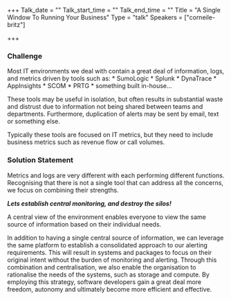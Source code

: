 +++
Talk_date = ""
Talk_start_time = ""
Talk_end_time = ""
Title = "A Single Window To Running Your Business"
Type = "talk"
Speakers = ["corneile-britz"]

+++
### Challenge

Most IT environments we deal with contain a great deal of information, logs, and metrics driven by tools such as: * SumoLogic * Splunk * DynaTrace * AppInsights * SCOM * PRTG * something built in-house…

These tools may be useful in isolation, but often results in substantial waste and distrust due to information not being shared between teams and departments. Furthermore, duplication of alerts may be sent by email, text or something else.

Typically these tools are focused on IT metrics, but they need to include business metrics such as revenue flow or call volumes.

### Solution Statement

Metrics and logs are very different with each performing different functions. Recognising that there is not a single tool that can address all the concerns, we focus on combining their strengths.

__*Lets establish central monitoring, and destroy the silos!*__

A central view of the environment enables everyone to view the same source of information based on their individual needs.

In addition to having a single central source of information, we can leverage the same platform to establish a consolidated approach to our alerting requirements. This will result in systems and packages to focus on their original intent without the burden of monitoring and alerting. Through this combination and centralisation, we also enable the organisation to rationalise the needs of the systems, such as storage and compute. By employing this strategy, software developers gain a great deal more freedom, autonomy and ultimately become more efficient and effective.
